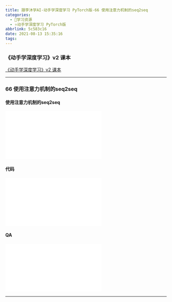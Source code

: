 ```yaml
---
title: 跟李沐学AI-动手学深度学习 PyTorch版-66 使用注意力机制的seq2seq
categories:
  - 🌙学习资源
  - ⭐动手学深度学习 PyTorch版
abbrlink: 5c583c16
date: 2021-08-13 15:35:16
tags:
---
```


### 《动手学深度学习》v2 课本

[《动手学深度学习》v2 课本](http://zh.d2l.ai/)

***

### 66 使用注意力机制的seq2seq

#### 使用注意力机制的seq2seq

<iframe src="//player.bilibili.com/player.html?aid=974654755&bvid=BV1v44y1C7Tg&cid=385256207&page=1" scrolling="no" border="0" frameborder="no" framespacing="0" allowfullscreen="true"> </iframe>

<!--more-->

#### 代码

<iframe src="//player.bilibili.com/player.html?aid=974654755&bvid=BV1v44y1C7Tg&cid=385261079&page=2" scrolling="no" border="0" frameborder="no" framespacing="0" allowfullscreen="true"> </iframe>

#### QA

<iframe src="//player.bilibili.com/player.html?aid=974654755&bvid=BV1v44y1C7Tg&cid=385264671&page=3" scrolling="no" border="0" frameborder="no" framespacing="0" allowfullscreen="true"> </iframe>

***
